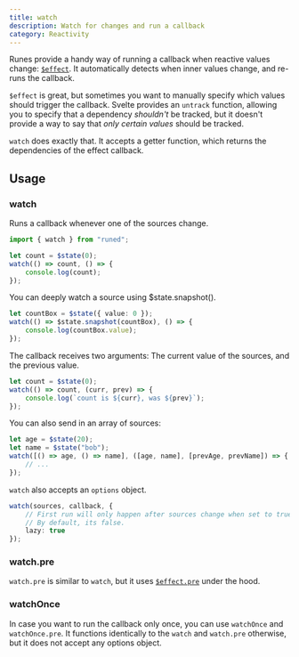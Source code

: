 ```yaml
---
title: watch
description: Watch for changes and run a callback
category: Reactivity
---
```


Runes provide a handy way of running a callback when reactive values change:
[`$effect`](https://svelte-5-preview.vercel.app/docs/runes#$effect). It automatically detects when
inner values change, and re-runs the callback.

`$effect` is great, but sometimes you want to manually specify which values should trigger the
callback. Svelte provides an `untrack` function, allowing you to specify that a dependency
_shouldn't_ be tracked, but it doesn't provide a way to say that _only certain values_ should be
tracked.

`watch` does exactly that. It accepts a getter function, which returns the dependencies of the
effect callback.

## Usage

### watch

Runs a callback whenever one of the sources change.

<!-- prettier-ignore -->
```ts
import { watch } from "runed";

let count = $state(0);
watch(() => count, () => {
	console.log(count);
});
```

You can deeply watch a source using $state.snapshot().

<!-- prettier-ignore -->
```ts
let countBox = $state({ value: 0 });
watch(() => $state.snapshot(countBox), () => {
	console.log(countBox.value);
});
```

The callback receives two arguments: The current value of the sources, and the previous value.

<!-- prettier-ignore -->
```ts
let count = $state(0);
watch(() => count, (curr, prev) => {
	console.log(`count is ${curr}, was ${prev}`);
});
```

You can also send in an array of sources:

<!-- prettier-ignore -->
```ts
let age = $state(20);
let name = $state("bob");
watch([() => age, () => name], ([age, name], [prevAge, prevName]) => {
	// ...
});
```

`watch` also accepts an `options` object.

```ts
watch(sources, callback, {
	// First run will only happen after sources change when set to true.
	// By default, its false.
	lazy: true
});
```

### watch.pre

`watch.pre` is similar to `watch`, but it uses
[`$effect.pre`](https://svelte-5-preview.vercel.app/docs/runes#$effect-pre) under the hood.

### watchOnce

In case you want to run the callback only once, you can use `watchOnce` and `watchOnce.pre`. It
functions identically to the `watch` and `watch.pre` otherwise, but it does not accept any options
object.
